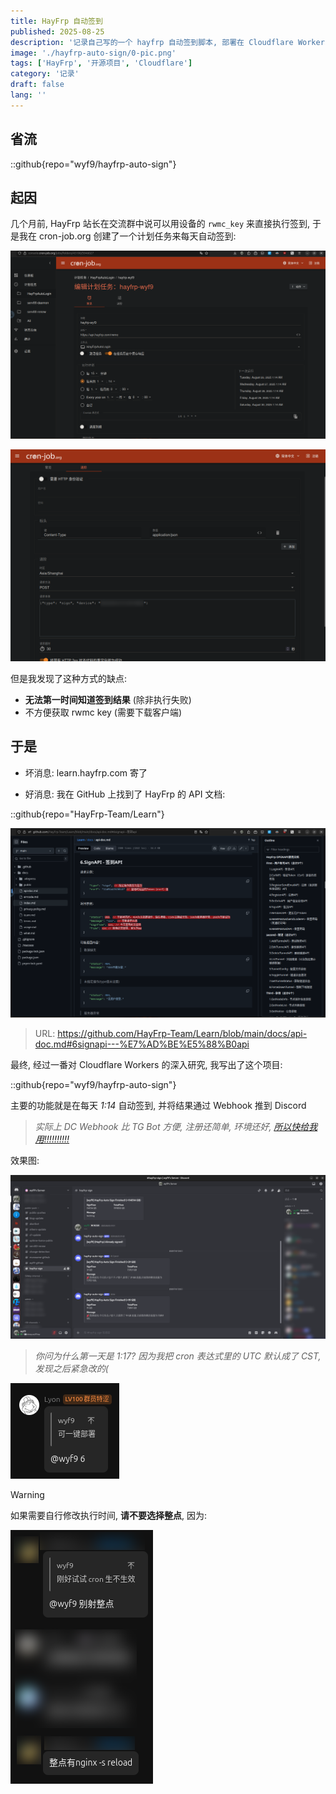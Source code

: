 ```yaml
---
title: HayFrp 自动签到
published: 2025-08-25
description: '记录自己写的一个 hayfrp 自动签到脚本, 部署在 Cloudflare Workers 上, 实现每天 1:14 自动签到获取流量, 并将结果推送到 Discord'
image: './hayfrp-auto-sign/0-pic.png'
tags: ['HayFrp', '开源项目', 'Cloudflare']
category: '记录'
draft: false 
lang: ''
---
```


## 省流

::github{repo="wyf9/hayfrp-auto-sign"}

## 起因

几个月前, HayFrp 站长在交流群中说可以用设备的 `rwmc_key` 来直接执行签到, 于是我在 cron-job.org 创建了一个计划任务来每天自动签到:

![](./hayfrp-auto-sign/1-cronjob-1.png)

![](./hayfrp-auto-sign/2-cronjob-2.png)

但是我发现了这种方式的缺点:

- **无法第一时间知道签到结果** (除非执行失败)
- 不方便获取 rwmc key (需要下载客户端)

## 于是

- 坏消息: learn.hayfrp.com 寄了

- 好消息: 我在 GitHub 上找到了 HayFrp 的 API 文档:

::github{repo="HayFrp-Team/Learn"}

![](./hayfrp-auto-sign/3-learn.png)

> URL: https://github.com/HayFrp-Team/Learn/blob/main/docs/api-doc.md#6signapi---%E7%AD%BE%E5%88%B0api

最终, 经过一番对 Cloudflare Workers 的深入研究, 我写出了这个项目:

::github{repo="wyf9/hayfrp-auto-sign"}

主要的功能就是在每天 *1:14* 自动签到, 并将结果通过 Webhook 推到 Discord

> *实际上 DC Webhook 比 TG Bot 方便, 注册还简单, 环境还好, [所以快给我用!!!!!!!!!!](https://discord.com)*

效果图:

![](./hayfrp-auto-sign/4-screenshot.png)

> *你问为什么第一天是 1:17? 因为我把 cron 表达式里的 UTC 默认成了 CST, 发现之后紧急改的(*

![](./hayfrp-auto-sign/5-6.png)

> [!WARNING]
> 如果需要自行修改执行时间, **请不要选择整点**, 因为:

![](./hayfrp-auto-sign/6-warning.png)
